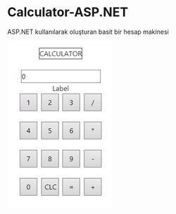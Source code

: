 # Calculator-ASP.NET
ASP.NET kullanılarak oluşturan basit bir hesap makinesi

<img src="g1.PNG"
     alt="Demo"
     />

